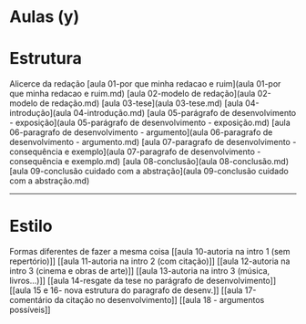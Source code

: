 # Aulas (y)
# Estrutura
Alicerce da redação 
[aula 01-por que minha redacao e ruim](aula 01-por que minha redacao e ruim.md)
[aula 02-modelo de redação](aula 02-modelo de redação.md)
[aula 03-tese](aula 03-tese.md)
[aula 04-introdução](aula 04-introdução.md)
[aula 05-parágrafo de desenvolvimento - exposição](aula 05-parágrafo de desenvolvimento - exposição.md)
[aula 06-paragrafo de desenvolvimento - argumento](aula 06-paragrafo de desenvolvimento - argumento.md)
[aula 07-paragrafo de desenvolvimento - consequência e exemplo](aula 07-paragrafo de desenvolvimento - consequência e exemplo.md)
[aula 08-conclusão](aula 08-conclusão.md)
[aula 09-conclusão cuidado com a abstração](aula 09-conclusão cuidado com a abstração.md)

----

# Estilo 
Formas diferentes de fazer a mesma coisa 
[[aula 10-autoria na intro 1 (sem repertório)]]
[[aula 11-autoria na intro 2 (com citação)]]
[[aula 12-autoria na intro 3 (cinema e obras de arte)]]
[[aula 13-autoria na intro 3 (música, livros...)]]
[[aula 14-resgate da tese no parágrafo de desenvolvimento]]
[[aula 15 e 16- nova estrutura do paragrafo de desenv.]]
[[aula 17-comentário da citação no desenvolvimento]]
[[aula 18 - argumentos possíveis]]
